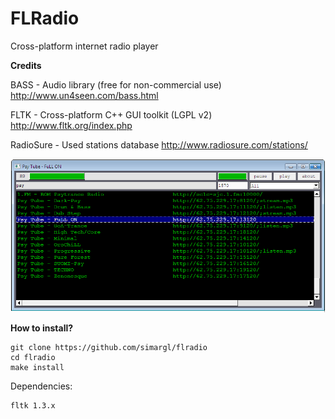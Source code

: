 FLRadio
=======

Cross-platform internet radio player

**Credits**

BASS - Audio library (free for non-commercial use) 
http://www.un4seen.com/bass.html

FLTK - Cross-platform C++ GUI toolkit (LGPL v2) 
http://www.fltk.org/index.php

RadioSure - Used stations database 
http://www.radiosure.com/stations/

![Screenshot](https://raw.githubusercontent.com/simargl/flradio/master/data/screenshot.png)

**How to install?**
```
git clone https://github.com/simargl/flradio
cd flradio
make install
```
Dependencies:
```
fltk 1.3.x
```

